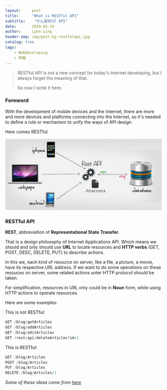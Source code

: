 ```yaml
---
layout:     post
title:      "What is RESTful API"
subtitle:    "什么是REST API"
date:       2019-01-24
author:     Lyon Ling
header-img: img/post-bg-restfulapi.jpg
catalog: true
tags:
    - WebDeveloping
    - 转载
---
```


>RESTful API is not a new concept for today's Internet developing, but I always forget the meaning of that.
>
>So now I write it here.

### Foreword

With the development of mobile devices and the Internet, there are more and more devices and platforms connecting into the Internet, so it's needed to define a rule or mechanism to unify the ways of API design.

Here comes RESTful.

<img src="/img/in-post/2019-01-24-RESTfulAPI/restfulapi.png" />

### RESTful API

**REST**, abbreviation of **Representational State Transfer**. 

That is a design philosophy of Internet Applications API. Which means we should and only should use **URL** to locate resources and **HTTP verbs** (GET, POST, DESC, DELETE, PUT) to describe actions.

In this we, each kind of resource on server, like a file, a picture, a movie, have its respective URL address. If we want to do some operations on these resouces on server, some related actions unter HTTP protocol should be taken.

For simplification, resources in URL only could be in **Noun** form, while using HTTP actions to operate resources.

Here are some examples:

This is not RESTful:

```javascript
GET /blog/getArticles
GET /blog/addArticles
GET /blog/editArticles
GET /rest/api/deleteArticles?id=1
```

This is RESTful:

```javascript
GET /blog/Articles
POST /blog/Articles
PUT /blog/Articles
DELETE /blog/Articles/1
```

*Some of these ideas come from [here](https://www.jianshu.com/p/6baf8554b3f4?from=timeline&isappinstalled=0)*